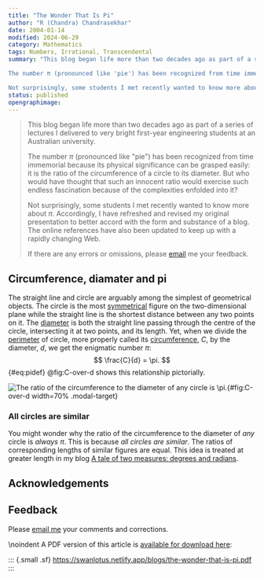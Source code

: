 ```yaml
---
title: "The Wonder That Is Pi"
author: "R (Chandra) Chandrasekhar"
date: 2004-01-14
modified: 2024-06-29
category: Mathematics
tags: Numbers, Irrational, Transcendental
summary: "This blog began life more than two decades ago as part of a series of lectures I delivered to very bright first-year engineering students at an Australian university.

The number π (pronounced like 'pie') has been recognized from time immemorial because its physical significance can be grasped easily: it is the ratio of the circumference of a circle to its diameter. But who would have thought that such an innocent ratio would exercise such endless fascination because of the complexities enfolded into it?

Not surprisingly, some students I met recently wanted to know more about π. Accordingly, I have refreshed and revised my original presentation to better accord with the form and substance of a blog. The online references have also been updated to keep up with a rapidly changing Web."
status: published
opengraphimage: 
---
```


>This blog began life more than two decades ago as part of a series of lectures I delivered to very bright first-year engineering students at an Australian university.
>
>The number $\pi$ (pronounced like "pie") has been recognized from time immemorial because its physical significance can be grasped easily: it is the ratio of the circumference of a circle to its diameter. But who would have thought that such an innocent ratio would exercise such endless fascination because of the complexities enfolded into it?
>
>Not surprisingly, some students I met recently wanted to know more about $\pi$. Accordingly, I have refreshed and revised my original presentation to better accord with the form and substance of a blog. The online references have also been updated to keep up with a rapidly changing Web.
>
>If there are any errors or omissions, please [email](mailto:feedback.swanlotus@gmail.com) me your feedback.

## Circumference, diamater and pi

The straight line and circle are arguably among the simplest of geometrical objects. The circle is the most [symmetrical](https://mathworld.wolfram.com/Symmetry.html) figure on the two-dimensional plane while the straight line is the shortest distance between any two points on it. The [diameter](https://en.wikipedia.org/wiki/Diameter) is both the straight line passing through the centre of the circle, intersecting it at two points, and its length. Yet, when we divide the [perimeter](https://en.wikipedia.org/wiki/Perimeter) of circle, more properly called its [circumference](https://en.wikipedia.org/wiki/Circumference), $C$, by the diameter, $d$, we get the enigmatic number $\pi$: 
$$
\frac{C}{d} = \pi.
$${#eq:pidef}
@fig:C-over-d shows this relationship pictorially.

![The ratio of the circumference to the diameter of _any_ circle is $\pi$.]({attach}images/C-over-d.svg){#fig:C-over-d width=70% .modal-target}

### All circles are similar

You might wonder why the ratio of the circumference to the diameter of _any_ circle is _always_ $\pi$. This is because _all circles are similar_. The ratios of corresponding lengths of similar figures are equal. This idea is treated at greater length in my blog [A tale of two measures: degrees and radians](https://swanlotus.netlify.app/blogs/a-tale-of-two-measures-degrees-and-radians).

## Acknowledgements

## Feedback

Please [email me](mailto:feedback.swanlotus@gmail.com) your comments and
corrections.

\noindent A PDF version of this article is [available for download here]({attach}./the-wonder-that-is-pi.pdf):

::: {.small .sf}
<https://swanlotus.netlify.app/blogs/the-wonder-that-is-pi.pdf>
:::
